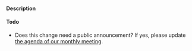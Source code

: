 #### Description
<!-- Please, describe what this PR changes and why changes are needed -->

#### Todo

- Does this change need a public announcement? If yes, please update [the agenda of our monthly meeting](https://docs.google.com/document/d/1hjSS-o_cKs5Db1E1TqRykfQfnAQUFS4gDXMQ2x-CSzE/edit?usp=sharing).
